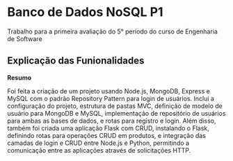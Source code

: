 # Banco de Dados NoSQL P1
 Trabalho para a primeira avaliação do 5° período do curso de Engenharia de Software

## Explicação das Funionalidades

**Resumo**

 Foi feita a criação de um projeto usando Node.js, MongoDB, Express e MySQL com o padrão Repository Pattern para login de usuários. Inclui a configuração do projeto, estrutura de pastas MVC, definição de modelo de usuário para MongoDB e MySQL, implementação de repositório de usuários para ambas as bases de dados, e rotas para registro e login. Além disso, também foi criada uma aplicação Flask com CRUD, instalando o Flask, definindo rotas para operações CRUD em produtos, e integração das camadas de login e CRUD entre Node.js e Python, permitindo a comunicação entre as aplicações através de solicitações HTTP.
